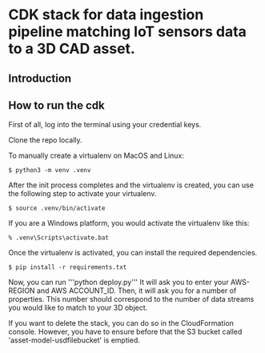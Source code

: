 # CDK stack for data ingestion pipeline matching IoT sensors data to a 3D CAD asset. 

## Introduction

## How to run the cdk

First of all, log into the terminal using your credential keys.

Clone the repo locally.


To manually create a virtualenv on MacOS and Linux:

```
$ python3 -m venv .venv
```

After the init process completes and the virtualenv is created, you can use the following
step to activate your virtualenv.

```
$ source .venv/bin/activate
```

If you are a Windows platform, you would activate the virtualenv like this:

```
% .venv\Scripts\activate.bat
```

Once the virtualenv is activated, you can install the required dependencies.

```
$ pip install -r requirements.txt
```

Now, you can run '''python deploy.py'''
It will ask you to enter your AWS-REGION and AWS ACCOUNT_ID.
Then, it will ask you for a number of properties. This number should correspond to the number of data streams you would like to match to your 3D object. 

If you want to delete the stack, you can do so in the CloudFormation console. However, you have to ensure before that the S3 bucket called 'asset-model-usdfilebucket' is emptied. 